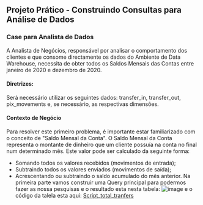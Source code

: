  ## Projeto Prático - Construindo Consultas para Análise de Dados
 ### Case para Analista de Dados

A Analista de Negócios, responsável por analisar o comportamento dos clientes e que consome directamente os dados do Ambiente de Data Warehouse, necessita de obter todos os Saldos Mensais das Contas entre janeiro de 2020 e dezembro de 2020.

#### Diretrizes:
Será necessário utilizar os seguintes dados: transfer_in, transfer_out, pix_movements e, se necessário, as respectivas dimensões.

#### Contexto de Negócio
Para resolver este primeiro problema, é importante estar familiarizado com o conceito de "Saldo Mensal da Conta".
O Saldo Mensal da Conta representa o montante de dinheiro que um cliente possuía na conta no final num determinado mês.
Este valor pode ser calculado da seguinte forma:
 - Somando todos os valores recebidos (movimentos de entrada);
 - Subtraindo todos os valores enviados (movimentos de saída);
 - Acrescentando ou subtraindo o saldo acumulado do mês anterior.
 Na primeira parte vamos construir uma Query principal para podermos fazer as nossa pesquisas e o resultado esta nesta tabela:
![image](https://github.com/user-attachments/assets/71e595f7-b152-4787-9aaf-088b30e7040e)
e o código da talela esta aqui: [Script_total_tranfers](script_total_tranfers.sql)




